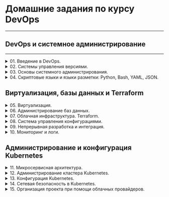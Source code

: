 # Домашние задания по курсу DevOps
___
## DevOps и системное администрирование
___
<details>
    <summary>
        01. Введение в DevOps.
    </summary>

- [1.1. Введение в DevOps](https://github.com/t585585/Netology-devsecops-hw/blob/main/01-Intro-01/readme.md)
![.](01-Intro-01/img/img_1.png)
</details>

<details>
    <summary>
        02. Системы управления версиями.
    </summary>

- [2.1. Системы контроля версий](https://github.com/t585585/Netology-devsecops-hw/blob/main/02-git-01-vcs/README.md)
![.](01-Intro-01/img/img_1.png)
- [2.2. Основы Git](https://github.com/t585585/Netology-devsecops-hw/blob/main/02-git-02-base/README.md)
![.](01-Intro-01/img/img_1.png)
- [2.3. Ветвления в Git](https://github.com/t585585/Netology-devsecops-hw/tree/main/02-git-03-branching)
![.](01-Intro-01/img/img_1.png)
- [2.4. Инструменты Git](https://github.com/t585585/Netology-devsecops-hw/blob/main/02-git-04-tools/README.md)
![.](01-Intro-01/img/img_1.png)
</details>

<details>
    <summary>
        03. Основы системного администрирования.
    </summary>

- [3.1. Работа в терминале, лекция 1](https://github.com/t585585/Netology-devsecops-hw/blob/main/03-sysadmin-01-terminal/README.md)
![.](01-Intro-01/img/img_1.png)
- [3.2. Работа в терминале, лекция 2](https://github.com/t585585/Netology-devsecops-hw/blob/main/03-sysadmin-02-terminal/README.md)
![.](01-Intro-01/img/img_1.png)
- [3.3. Операционные системы, лекция 1](https://github.com/t585585/Netology-devsecops-hw/blob/main/03-sysadmin-03-os/README.md)
![.](01-Intro-01/img/img_1.png)
- [3.4. Операционные системы, лекция 2](https://github.com/t585585/Netology-devsecops-hw/blob/main/03-sysadmin-04-os/README.md)
![.](01-Intro-01/img/img_1.png)
- [3.5. Файловые системы](https://github.com/t585585/Netology-devsecops-hw/blob/main/03-sysadmin-05-fs/README.md)
![.](01-Intro-01/img/img_1.png)
- [3.6. Компьютерные сети, лекция 1](https://github.com/t585585/Netology-devsecops-hw/blob/main/03-sysadmin-06-net/README.md)
![.](01-Intro-01/img/img_1.png)
- [3.7. Компьютерные сети, лекция 2](https://github.com/t585585/Netology-devsecops-hw/blob/main/03-sysadmin-07-net/README.md)
![.](01-Intro-01/img/img_1.png)
- [3.8. Компьютерные сети, лекция 3](https://github.com/t585585/Netology-devsecops-hw/blob/main/03-sysadmin-08-net/README.md)
![.](01-Intro-01/img/img_1.png)
- [3.9. Элементы безопасности информационных систем](https://github.com/t585585/Netology-devsecops-hw/blob/main/03-sysadmin-09-security/README.md)
![.](01-Intro-01/img/img_1.png)
</details>

<details>
    <summary>
        04. Скриптовые языки и языки разметки: Python, Bash, YAML, JSON.
    </summary>

- [4.1. Командная оболочка Bash: Практические навыки](https://github.com/t585585/Netology-devsecops-hw/blob/main/04-script-01-bash/README.md)
![.](01-Intro-01/img/img_1.png)
- [4.2. Использование Python для решения типовых DevOps задач](https://github.com/t585585/Netology-devsecops-hw/blob/main/04-script-02-py/README.md)
![.](01-Intro-01/img/img_1.png)
- [4.3. Языки разметки JSON и YAML](https://github.com/t585585/Netology-devsecops-hw/blob/main/04-script-03-yaml/README.md)
![.](01-Intro-01/img/img_1.png)
</details>

## Виртуализация, базы данных и Terraform
<details>
    <summary>
        05. Виртуализация.
    </summary>

- [5.1. Введение в виртуализацию. Типы и функции гипервизоров. Обзор рынка вендоров и областей применения.](https://github.com/t585585/Netology-devsecops-hw/blob/main/05-virt-01-basics/README.md)
![.](01-Intro-01/img/img_1.png)
- [5.2. Применение принципов IaaC в работе с виртуальными машинами](https://github.com/t585585/Netology-devsecops-hw/blob/main/05-virt-02-iaac/README.md)
![.](01-Intro-01/img/img_1.png)
- [5.3. Введение. Экосистема. Архитектура. Жизненный цикл Docker контейнера](https://github.com/t585585/Netology-devsecops-hw/blob/main/05-virt-03-docker/README.md)
![.](01-Intro-01/img/img_1.png)
- [5.4. Оркестрация группой Docker контейнеров на примере Docker Compose](https://github.com/t585585/Netology-devsecops-hw/blob/main/05-virt-04-docker-compose/README.md)
![.](01-Intro-01/img/img_1.png)
- [5.5. Оркестрация кластером Docker контейнеров на примере Docker Swarm](https://github.com/t585585/Netology-devsecops-hw/blob/main/05-virt-05-docker-swarm/README.md)
![.](01-Intro-01/img/img_1.png)
</details>

<details>
    <summary>
        06. Администрирование баз данных.
    </summary>

- [6.1. Типы и структура СУБД](https://github.com/t585585/Netology-devsecops-hw/blob/main/06-db-01-basics/README.md)
![.](01-Intro-01/img/img_1.png)
- [6.2. SQL](https://github.com/t585585/Netology-devsecops-hw/blob/main/06-db-02-sql/README.md)
![.](01-Intro-01/img/img_1.png)
- [6.3. MySQL](https://github.com/t585585/Netology-devsecops-hw/blob/main/06-db-03-mysql/README.md)
![.](01-Intro-01/img/img_1.png)
- [6.4. PostgreSQL](https://github.com/t585585/Netology-devsecops-hw/blob/main/06-db-04-postgresql/README.md)
![.](01-Intro-01/img/img_1.png)
- [6.5. Elasticsearch](https://github.com/t585585/Netology-devsecops-hw/blob/main/06-db-05-elasticsearch/README.md)
![.](01-Intro-01/img/img_1.png)
- [6.6. Troubleshooting](https://github.com/t585585/Netology-devsecops-hw/blob/main/06-db-06-troobleshooting/README.md)
![.](01-Intro-01/img/img_3.png)
</details>

<details>
    <summary>
        07. Облачная инфраструктура. Terraform.
    </summary>

- [7.1. Инфраструктура как код](https://github.com/t585585/Netology-devsecops-hw/blob/main/07-terraform-01-intro/README.md)
![.](01-Intro-01/img/img_1.png)
- [7.2. Облачные провайдеры и синтаксис Terraform](https://github.com/t585585/Netology-devsecops-hw/blob/main/07-terraform-02-syntax/README.md)
![.](01-Intro-01/img/img_1.png)
- [7.3. Основы Terraform](https://github.com/t585585/Netology-devsecops-hw/blob/main/07-terraform-03-basic/README.md)
![.](01-Intro-01/img/img_1.png)
- [7.4. Средства командной работы](https://github.com/t585585/Netology-devsecops-hw/blob/main/07-terraform-04-teamwork/README.md)
![.](01-Intro-01/img/img_4.png)
- [7.5. Введение в Golang](https://github.com/t585585/Netology-devsecops-hw/blob/main/07-terraform-05-golang/README.md)
![.](01-Intro-01/img/img_1.png)
- [7.6. Написание собственных провайдеров для Terraform](https://github.com/t585585/Netology-devsecops-hw/blob/main/07-terraform-06-providers/README.md)
![.](01-Intro-01/img/img_4.png)
</details>

<details>
    <summary>
        08. Система управления конфигурациями.
    </summary>

- [8.1. Введение в Ansible](https://github.com/t585585/Netology-devsecops-hw/blob/main/08-ansible-01-base/README.md)
![.](01-Intro-01/img/img_1.png)
- [8.2. Работа с Playbook](https://github.com/t585585/Netology-devsecops-hw/blob/main/08-ansible-02-playbook/README.md)
![.](01-Intro-01/img/img_1.png)
- [8.3. Использование Yandex Cloud](https://github.com/t585585/Netology-devsecops-hw/blob/main/08-ansible-03-yandex/README.md)
![.](01-Intro-01/img/img_1.png)
- [8.4. Работа с Roles](https://github.com/t585585/Netology-devsecops-hw/blob/main/08-ansible-04-role/README.md)
![.](01-Intro-01/img/img_1.png)
- [8.5. Тестирование Roles](https://github.com/t585585/Netology-devsecops-hw/blob/main/08-ansible-05-testing/README.md)
![.](01-Intro-01/img/img_1.png)
- [8.6. Создание собственных модулей](https://github.com/t585585/Netology-devsecops-hw/blob/main/08-ansible-06-module/README.md)
![.](01-Intro-01/img/img_1.png)
</details>

<details>
    <summary>
        09. Непрерывная разработка и интеграция.
    </summary>

- [9.1. Жизненный цикл ПО](https://github.com/t585585/Netology-devsecops-hw/blob/main/09-ci-01-intro/README.md)
![.](01-Intro-01/img/img_1.png)
- [9.2. DevOps и SRE - Онлайн тест](https://github.com/t585585/Netology-devsecops-hw/blob/main/09-ci-02-devops/README.md)
![.](01-Intro-01/img/img_1.png)
- [9.3. Процессы CI/CD](https://github.com/t585585/Netology-devsecops-hw/blob/main/09-ci-03-cicd/README.md)
![.](01-Intro-01/img/img_1.png)
- [9.4. Jenkins](https://github.com/t585585/Netology-devsecops-hw/blob/main/09-ci-04-jenkins/README.md)
![.](01-Intro-01/img/img_1.png)
- [9.5. TeamCity](https://github.com/t585585/Netology-devsecops-hw/blob/main/09-ci-05-teamcity/README.md)
![.](01-Intro-01/img/img_1.png)
- [9.6. Gitlab](https://github.com/t585585/Netology-devsecops-hw/blob/main/xxx/README.md)
![.](01-Intro-01/img/img_4.png)
</details>

<details>
    <summary>
        10. Мониторинг и логи.
    </summary>

- [10.1. Зачем и что нужно мониторить](https://github.com/t585585/Netology-devsecops-hw/blob/main/10-monitoring-01-base/README.md)
![.](01-Intro-01/img/img_1.png)
- [10.2. Системы для мониторинга](https://github.com/t585585/Netology-devsecops-hw/blob/main/10-monitoring-02-systems/README.md)
![.](01-Intro-01/img/img_1.png)
- [10.3. Средство визуализации Grafana](https://github.com/t585585/Netology-devsecops-hw/blob/main/10-monitoring-03-grafana/README.md)
![.](01-Intro-01/img/img_1.png)
- [10.4. Система сбора логов ELK](https://github.com/t585585/Netology-devsecops-hw/blob/main/xxx/README.md)
![.](01-Intro-01/img/img_4.png)
- [10.5. Система перехватчик-ошибок Sentry](https://github.com/t585585/Netology-devsecops-hw/blob/main/xxx/README.md)
![.](01-Intro-01/img/img_4.png)
- [10.6. Инцидент-менеджмент](https://github.com/t585585/Netology-devsecops-hw/blob/main/xxx/README.md)
![.](01-Intro-01/img/img_4.png)
</details>

## Администрирование и конфигурация Kubernetes

<details>
    <summary>
        11. Микросервисная архитектура.
    </summary>

- [11.1. Введение в микросервисы](https://github.com/t585585/Netology-devsecops-hw/blob/main/11-microservices-01-intro/README.md)
![.](01-Intro-01/img/img_2.png)
- [11.2. Микросервисы: принципы](https://github.com/t585585/Netology-devsecops-hw/blob/main/11-microservices-02-principles/README.md)
![.](01-Intro-01/img/img_2.png)
- [11.3. Микросервисы: подходы](https://github.com/t585585/Netology-devsecops-hw/blob/main/11-microservices-03-approaches/README.md)
![.](01-Intro-01/img/img_2.png)
- [11.4. Микросервисы: масштабирование](https://github.com/t585585/Netology-devsecops-hw/blob/main/xxx/README.md)
![.](01-Intro-01/img/img_4.png)
- [Разбор вопросов занятий 1 - 4](https://github.com/t585585/Netology-devsecops-hw/blob/main/xxx/README.md)
![.](01-Intro-01/img/img_4.png)
</details>

<details>
    <summary>
        12. Администрирование кластера Kubernetes.
    </summary>

- [12.1. Компоненты Kubernetes](https://github.com/t585585/Netology-devsecops-hw/blob/main/xxx/README.md)
![.](01-Intro-01/img/img_4.png)
- [12.2. Команды для работы с Kubernetes](https://github.com/t585585/Netology-devsecops-hw/blob/main/xxx/README.md)
![.](01-Intro-01/img/img_4.png)
- [12.3. Развертывание кластера на собственных серверах (лекция 1)](https://github.com/t585585/Netology-devsecops-hw/blob/main/xxx/README.md)
![.](01-Intro-01/img/img_4.png)
- [12.4. Развертывание кластера на собственных серверах (лекция 2)](https://github.com/t585585/Netology-devsecops-hw/blob/main/xxx/README.md)
![.](01-Intro-01/img/img_4.png)
- [12.5. Сетевые решения CNI](https://github.com/t585585/Netology-devsecops-hw/blob/main/xxx/README.md)
![.](01-Intro-01/img/img_4.png)
</details>

<details>
    <summary>
        13. Конфигурация Kubernetes.
    </summary>

- [13.1. Контейнеры, поды, deployment, statefulset, services, endpoints](https://github.com/t585585/Netology-devsecops-hw/blob/main/xxx/README.md)
![.](01-Intro-01/img/img_4.png)
- [13.2. Разделы и монтирование](https://github.com/t585585/Netology-devsecops-hw/blob/main/xxx/README.md)
![.](01-Intro-01/img/img_4.png)
- [13.3. Работа c Kubectl](https://github.com/t585585/Netology-devsecops-hw/blob/main/xxx/README.md)
![.](01-Intro-01/img/img_4.png)
- [13.4. Инструменты для упрощения написания конфигурационных файлов. Helm и Jsonnet](https://github.com/t585585/Netology-devsecops-hw/blob/main/xxx/README.md)
![.](01-Intro-01/img/img_4.png)
- [13.5. Поддержка нескольких окружений на примере Qbec.](https://github.com/t585585/Netology-devsecops-hw/blob/main/xxx/README.md)
![.](01-Intro-01/img/img_4.png)
</details>

<details>
    <summary>
        14. Сетевая безопасность в Kubernetes.
    </summary>

- [14.1. Создание и использование секретов](https://github.com/t585585/Netology-devsecops-hw/blob/main/xxx/README.md)
![.](01-Intro-01/img/img_4.png)
- [14.2. Синхронизация секретов с внешними сервисами. Vault](https://github.com/t585585/Netology-devsecops-hw/blob/main/xxx/README.md)
![.](01-Intro-01/img/img_4.png)
- [14.3. Карты конфигураций](https://github.com/t585585/Netology-devsecops-hw/blob/main/xxx/README.md)
![.](01-Intro-01/img/img_4.png)
- [14.4. Сервис-аккаунты](https://github.com/t585585/Netology-devsecops-hw/blob/main/xxx/README.md)
![.](01-Intro-01/img/img_4.png)
- [14.5. SecurityContext, NetworkPolicies](https://github.com/t585585/Netology-devsecops-hw/blob/main/xxx/README.md)
![.](01-Intro-01/img/img_4.png)
</details>

<details>
    <summary>
        15. Организация проекта при помощи облачных провайдеров.
    </summary>

- [15.1. Организация сети](https://github.com/t585585/Netology-devsecops-hw/blob/main/xxx/README.md)
![.](01-Intro-01/img/img_4.png)
- [15.2. Вычислительные мощности. Балансировщики нагрузки](https://github.com/t585585/Netology-devsecops-hw/blob/main/xxx/README.md)
![.](01-Intro-01/img/img_4.png)
- [15.3. Безопасность в облачных провайдерах](https://github.com/t585585/Netology-devsecops-hw/blob/main/xxx/README.md)
![.](01-Intro-01/img/img_4.png)
- [15.4. Кластеры. Ресурсы под управлением облачным провайдером](https://github.com/t585585/Netology-devsecops-hw/blob/main/xxx/README.md)
![.](01-Intro-01/img/img_4.png)
</details>